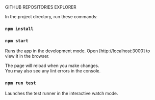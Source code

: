 GITHUB REPOSITORIES EXPLORER

In the project directory, run these commands:

### `npm install`
### `npm start`

Runs the app in the development mode.
Open [http://localhost:3000] to view it in the browser.

The page will reload when you make changes.\
You may also see any lint errors in the console.

### `npm run test`

Launches the test runner in the interactive watch mode.
